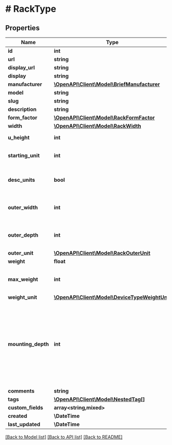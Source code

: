 # # RackType

## Properties

Name | Type | Description | Notes
------------ | ------------- | ------------- | -------------
**id** | **int** |  | [readonly]
**url** | **string** |  | [readonly]
**display_url** | **string** |  | [readonly]
**display** | **string** |  | [readonly]
**manufacturer** | [**\OpenAPI\Client\Model\BriefManufacturer**](BriefManufacturer.md) |  |
**model** | **string** |  |
**slug** | **string** |  |
**description** | **string** |  | [optional]
**form_factor** | [**\OpenAPI\Client\Model\RackFormFactor**](RackFormFactor.md) |  | [optional]
**width** | [**\OpenAPI\Client\Model\RackWidth**](RackWidth.md) |  | [optional]
**u_height** | **int** | Height in rack units | [optional]
**starting_unit** | **int** | Starting unit for rack | [optional]
**desc_units** | **bool** | Units are numbered top-to-bottom | [optional]
**outer_width** | **int** | Outer dimension of rack (width) | [optional]
**outer_depth** | **int** | Outer dimension of rack (depth) | [optional]
**outer_unit** | [**\OpenAPI\Client\Model\RackOuterUnit**](RackOuterUnit.md) |  | [optional]
**weight** | **float** |  | [optional]
**max_weight** | **int** | Maximum load capacity for the rack | [optional]
**weight_unit** | [**\OpenAPI\Client\Model\DeviceTypeWeightUnit**](DeviceTypeWeightUnit.md) |  | [optional]
**mounting_depth** | **int** | Maximum depth of a mounted device, in millimeters. For four-post racks, this is the distance between the front and rear rails. | [optional]
**comments** | **string** |  | [optional]
**tags** | [**\OpenAPI\Client\Model\NestedTag[]**](NestedTag.md) |  | [optional]
**custom_fields** | **array<string,mixed>** |  | [optional]
**created** | **\DateTime** |  | [readonly]
**last_updated** | **\DateTime** |  | [readonly]

[[Back to Model list]](../../README.md#models) [[Back to API list]](../../README.md#endpoints) [[Back to README]](../../README.md)

